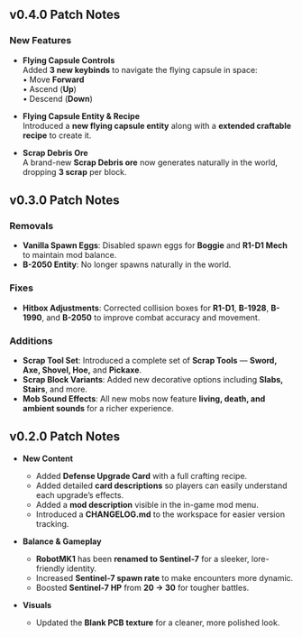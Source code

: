 ## v0.4.0 Patch Notes

### New Features
- **Flying Capsule Controls**  
  Added **3 new keybinds** to navigate the flying capsule in space:  
  • Move **Forward**  
  • Ascend (**Up**)  
  • Descend (**Down**)

- **Flying Capsule Entity & Recipe**  
  Introduced a **new flying capsule entity** along with a **extended craftable recipe** to create it.

- **Scrap Debris Ore**  
  A brand-new **Scrap Debris ore** now generates naturally in the world, dropping **3 scrap** per block.

## v0.3.0 Patch Notes

### Removals
- **Vanilla Spawn Eggs**: Disabled spawn eggs for **Boggie** and **R1-D1 Mech** to maintain mod balance.  
- **B-2050 Entity**: No longer spawns naturally in the world.

### Fixes
- **Hitbox Adjustments**: Corrected collision boxes for **R1-D1**, **B-1928**, **B-1990**, and **B-2050** to improve combat accuracy and movement.

### Additions
- **Scrap Tool Set**: Introduced a complete set of **Scrap Tools** — **Sword, Axe, Shovel, Hoe,** and **Pickaxe**.  
- **Scrap Block Variants**: Added new decorative options including **Slabs, Stairs**, and more.  
- **Mob Sound Effects**: All new mobs now feature **living, death, and ambient sounds** for a richer experience.

## v0.2.0 Patch Notes

- **New Content**
  - Added **Defense Upgrade Card** with a full crafting recipe.
  - Added detailed **card descriptions** so players can easily understand each upgrade’s effects.
  - Added a **mod description** visible in the in-game mod menu.
  - Introduced a **CHANGELOG.md** to the workspace for easier version tracking.

- **Balance & Gameplay**
  - **RobotMK1** has been **renamed to Sentinel-7** for a sleeker, lore-friendly identity.
  - Increased **Sentinel-7 spawn rate** to make encounters more dynamic.
  - Boosted **Sentinel-7 HP** from **20 → 30** for tougher battles.

- **Visuals**
  - Updated the **Blank PCB texture** for a cleaner, more polished look.
